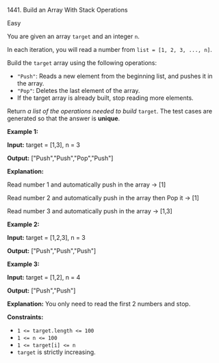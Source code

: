 1441\. Build an Array With Stack Operations

Easy

You are given an array `target` and an integer `n`.

In each iteration, you will read a number from `list = [1, 2, 3, ..., n]`.

Build the `target` array using the following operations:

*   `"Push"`: Reads a new element from the beginning list, and pushes it in the array.
*   `"Pop"`: Deletes the last element of the array.
*   If the target array is already built, stop reading more elements.

Return _a list of the operations needed to build_ `target`. The test cases are generated so that the answer is **unique**.

**Example 1:**

**Input:** target = [1,3], n = 3

**Output:** ["Push","Push","Pop","Push"]

**Explanation:**

Read number 1 and automatically push in the array -> [1] 

Read number 2 and automatically push in the array then Pop it -> [1]

Read number 3 and automatically push in the array -> [1,3]

**Example 2:**

**Input:** target = [1,2,3], n = 3

**Output:** ["Push","Push","Push"]

**Example 3:**

**Input:** target = [1,2], n = 4

**Output:** ["Push","Push"]

**Explanation:** You only need to read the first 2 numbers and stop.

**Constraints:**

*   `1 <= target.length <= 100`
*   `1 <= n <= 100`
*   `1 <= target[i] <= n`
*   `target` is strictly increasing.